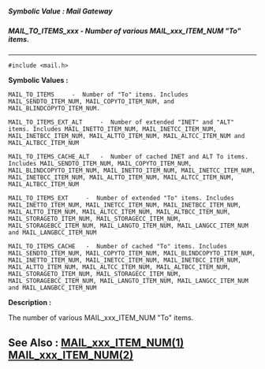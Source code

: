 ##### Symbolic Value : Mail Gateway
##### MAIL_TO_ITEMS_xxx - Number of various  MAIL_xxx_ITEM_NUM "To" items.
---
```
#include <mail.h>
```

**Symbolic Values :**

	MAIL_TO_ITEMS	  -  Number of "To" items. Includes MAIL_SENDTO_ITEM_NUM, MAIL_COPYTO_ITEM_NUM, and MAIL_BLINDCOPYTO_ITEM_NUM.

	MAIL_TO_ITEMS_EXT_ALT	  -  Number of extended "INET" and "ALT" items. Includes MAIL_INETTO_ITEM_NUM, MAIL_INETCC_ITEM_NUM, MAIL_INETBCC_ITEM_NUM, MAIL_ALTTO_ITEM_NUM, MAIL_ALTCC_ITEM_NUM and MAIL_ALTBCC_ITEM_NUM

	MAIL_TO_ITEMS_CACHE_ALT	  -  Number of cached INET and ALT To items. Includes MAIL_SENDTO_ITEM_NUM, MAIL_COPYTO_ITEM_NUM, MAIL_BLINDCOPYTO_ITEM_NUM, MAIL_INETTO_ITEM_NUM, MAIL_INETCC_ITEM_NUM, MAIL_INETBCC_ITEM_NUM, MAIL_ALTTO_ITEM_NUM, MAIL_ALTCC_ITEM_NUM, MAIL_ALTBCC_ITEM_NUM

	MAIL_TO_ITEMS_EXT	  -  Number of extended "To" items. Includes MAIL_INETTO_ITEM_NUM, MAIL_INETCC_ITEM_NUM, MAIL_INETBCC_ITEM_NUM, MAIL_ALTTO_ITEM_NUM, MAIL_ALTCC_ITEM_NUM, MAIL_ALTBCC_ITEM_NUM, MAIL_STORAGETO_ITEM_NUM, MAIL_STORAGECC_ITEM_NUM, MAIL_STORAGEBCC_ITEM_NUM, MAIL_LANGTO_ITEM_NUM, MAIL_LANGCC_ITEM_NUM and MAIL_LANGBCC_ITEM_NUM

	MAIL_TO_ITEMS_CACHE	  -  Number of cached "To" items. Includes MAIL_SENDTO_ITEM_NUM, MAIL_COPYTO_ITEM_NUM, MAIL_BLINDCOPYTO_ITEM_NUM, MAIL_INETTO_ITEM_NUM, MAIL_INETCC_ITEM_NUM, MAIL_INETBCC_ITEM_NUM, MAIL_ALTTO_ITEM_NUM, MAIL_ALTCC_ITEM_NUM, MAIL_ALTBCC_ITEM_NUM, MAIL_STORAGETO_ITEM_NUM, MAIL_STORAGECC_ITEM_NUM, MAIL_STORAGEBCC_ITEM_NUM, MAIL_LANGTO_ITEM_NUM, MAIL_LANGCC_ITEM_NUM and MAIL_LANGBCC_ITEM_NUM


**Description :**

The number of various MAIL_xxx_ITEM_NUM &quot;To&quot; items. 


**See Also :**
[MAIL_xxx_ITEM_NUM(1)](/domino-c-api-docs/reference/Symb/MAIL_xxx_ITEM_NUM(1))
[MAIL_xxx_ITEM_NUM(2)](/domino-c-api-docs/reference/Symb/MAIL_xxx_ITEM_NUM(2))
---

